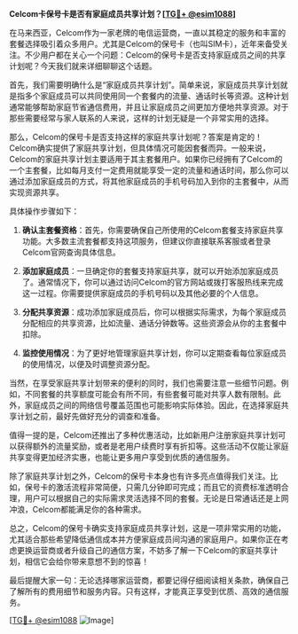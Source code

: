 **Celcom卡保号卡是否有家庭成员共享计划？[[TG💪+ @esim1088](https://t.me/s/esim1088)]**

在马来西亚，Celcom作为一家老牌的电信运营商，一直以其稳定的服务和丰富的套餐选择吸引着众多用户。尤其是Celcom的保号卡（也叫SIM卡），近年来备受关注。不少用户都在关心一个问题：Celcom的保号卡是否支持家庭成员之间的共享计划呢？今天我们就来详细聊聊这个话题。

首先，我们需要明确什么是“家庭成员共享计划”。简单来说，家庭成员共享计划就是指多个家庭成员可以共同使用同一个套餐内的流量、通话时长等资源。这种计划通常能够帮助家庭节省通信费用，并且让家庭成员之间更加方便地共享资源。对于那些需要经常与家人联系的人来说，这样的计划无疑是一个非常实用的选择。

那么，Celcom的保号卡是否支持这样的家庭共享计划呢？答案是肯定的！Celcom确实提供了家庭共享计划，但具体情况可能因套餐而异。一般来说，Celcom的家庭共享计划主要适用于其主套餐用户。如果你已经拥有了Celcom的一个主套餐，比如每月支付一定费用就能享受一定的流量和通话时间，那么你可以通过添加家庭成员的方式，将其他家庭成员的手机号码加入到你的主套餐中，从而实现资源共享。

具体操作步骤如下：

1. **确认主套餐资格**：首先，你需要确保自己所使用的Celcom套餐支持家庭共享功能。大多数主流套餐都支持这项服务，但建议你直接联系客服或者登录Celcom官网查询具体信息。

2. **添加家庭成员**：一旦确定你的套餐支持家庭共享，就可以开始添加家庭成员了。通常情况下，你可以通过访问Celcom的官方网站或拨打客服热线来完成这一过程。你需要提供家庭成员的手机号码以及其他必要的个人信息。

3. **分配共享资源**：成功添加家庭成员后，你可以根据实际需求，为每个家庭成员分配相应的共享资源，比如流量、通话分钟数等。这些资源会从你的主套餐中扣除。

4. **监控使用情况**：为了更好地管理家庭共享计划，你可以定期查看每位家庭成员的使用情况，以便及时调整资源分配。

当然，在享受家庭共享计划带来的便利的同时，我们也需要注意一些细节问题。例如，不同套餐的共享额度可能会有所不同，有些套餐可能对共享人数有限制。此外，家庭成员之间的网络信号覆盖范围也可能影响实际体验。因此，在选择家庭共享计划之前，最好先做好充分的调查和准备。

值得一提的是，Celcom还推出了多种优惠活动，比如新用户注册家庭共享计划可以获得额外的流量奖励，或者是老用户续费时享有折扣等。这些活动不仅能让家庭共享变得更加经济实惠，也能让更多用户享受到优质的通信服务。

除了家庭共享计划之外，Celcom的保号卡本身也有许多亮点值得我们关注。比如，保号卡的激活流程非常简便，只需几分钟即可完成；而且它的资费标准透明合理，用户可以根据自己的实际需求灵活选择不同的套餐。无论是日常通话还是上网冲浪，Celcom都能满足你的各种需求。

总之，Celcom的保号卡确实支持家庭成员共享计划，这是一项非常实用的功能，尤其适合那些希望降低通信成本并方便家庭成员间沟通的家庭用户。如果你正在考虑更换运营商或者升级自己的通信方案，不妨多了解一下Celcom的家庭共享计划，相信它会给你带来意想不到的惊喜！

最后提醒大家一句：无论选择哪家运营商，都要记得仔细阅读相关条款，确保自己了解所有的费用细节和服务内容。只有这样，才能真正享受到优质、高效的通信服务。

[[TG💪+ @esim1088](https://t.me/s/esim1088) ![Image](https://i.postimg.cc/4NQfJmqS/Snipaste-2025-05-13-00-14-12.png)]